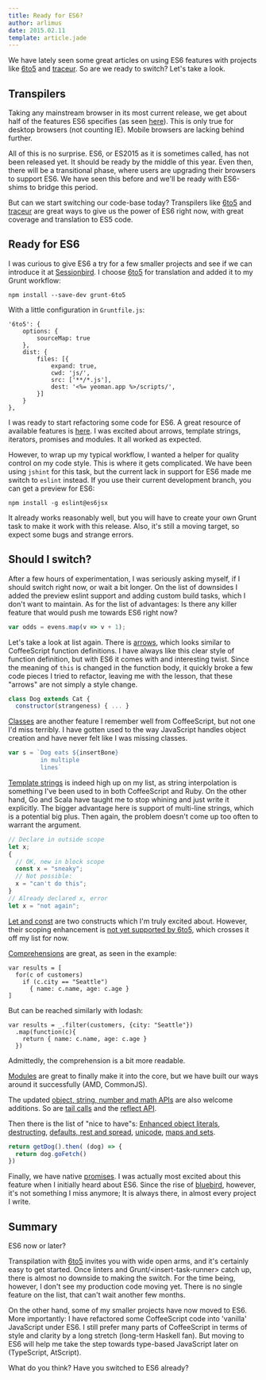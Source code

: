 ```yaml
---
title: Ready for ES6?
author: arlimus
date: 2015.02.11
template: article.jade
---
```


We have lately seen some great articles on using ES6 features with projects like [6to5](https://6to5.org) and [traceur](https://github.com/google/traceur-compiler). So are we ready to switch? Let's take a look.

<span class="more"></span>

## Transpilers

Taking any mainstream browser in its most current release, we get about half of the features ES6 specifies (as seen [here](http://kangax.github.io/compat-table/es6/)). This is only true for desktop browsers (not counting IE). Mobile browsers are lacking behind further.

All of this is no surprise. ES6, or ES2015 as it is sometimes called, has not been released yet. It should be ready by the middle of this year. Even then, there will be a transitional phase, where users are upgrading their browsers to support ES6. We have seen this before and we'll be ready with ES6-shims to bridge this period.

But can we start switching our code-base today? Transpilers like [6to5](https://6to5.org) and [traceur](https://github.com/google/traceur-compiler) are great ways to give us the power of ES6 right now, with great coverage and translation to ES5 code.

## Ready for ES6

I was curious to give ES6 a try for a few smaller projects and see if we can introduce it at [Sessionbird](https://sessionbird.com). I choose [6to5](https://6to5.org) for translation and added it to my Grunt workflow:

    npm install --save-dev grunt-6to5

With a little configuration in `Gruntfile.js`:

    '6to5': {
        options: {
            sourceMap: true
        },
        dist: {
            files: [{
                expand: true,
                cwd: 'js/',
                src: ['**/*.js'],
                dest: '<%= yeoman.app %>/scripts/',
            }]
        }
    },

I was ready to start refactoring some code for ES6. A great resource of available features is [here](https://6to5.org/docs/learn-es6/). I was excited about arrows, template strings, iterators, promises and modules. It all worked as expected.

However, to wrap up my typical workflow, I wanted a helper for quality control on my code style. This is where it gets complicated. We have been using `jshint` for this task, but the current lack in support for ES6 made me switch to `eslint` instead. If you use their current development branch, you can get a preview for ES6:

    npm install -g eslint@es6jsx

It already works reasonably well, but you will have to create your own Grunt task to make it work with this release. Also, it's still a moving target, so expect some bugs and strange errors.

## Should I switch?

After a few hours of experimentation, I was seriously asking myself, if I should switch right now, or wait a bit longer. On the list of downsides I added the preview eslint support and adding custom build tasks, which I don't want to maintain. As for the list of advantages: Is there any killer feature that would push me towards ES6 right now?

```javascript
var odds = evens.map(v => v + 1);
```

Let's take a look at list again. There is [arrows](https://6to5.org/docs/learn-es6/#arrows), which looks similar to CoffeeScript function definitions. I have always like this clear style of function definition, but with ES6 it comes with and interesting twist. Since the meaning of `this` is changed in the function body, it quickly broke a few code pieces I tried to refactor, leaving me with the lesson, that these "arrows" are not simply a style change.

```javascript
class Dog extends Cat {
  constructor(strangeness) { ... }
```

[Classes](https://6to5.org/docs/learn-es6/#classes) are another feature I remember well from CoffeeScript, but not one I'd miss terribly. I have gotten used to the way JavaScript handles object creation and have never felt like I was missing classes. 

```javascript
var s = `Dog eats ${insertBone}
         in multiple
         lines`
```

[Template strings](https://6to5.org/docs/learn-es6/#template-strings) is indeed high up on my list, as string interpolation is something I've been used to in both CoffeeScript and Ruby. On the other hand, Go and Scala have taught me to stop whining and just write it explicitly. The bigger advantage here is support of multi-line strings, which is a potential big plus. Then again, the problem doesn't come up too often to warrant the argument.

```javascript
// Declare in outside scope
let x;
{
  // OK, new in block scope
  const x = "sneaky";
  // Not possible:
  x = "can't do this";
}
// Already declared x, error
let x = "not again";
```

[Let and const](https://6to5.org/docs/learn-es6/#let-const) are two constructs which I'm truly excited about. However, their scoping enhancement is [not yet supported by 6to5](http://es6rocks.com/2015/01/temporal-dead-zone-tdz-demystified/), which crosses it off my list for now.

[Comprehensions](https://6to5.org/docs/learn-es6/#comprehensions) are great, as seen in the example:

    var results = [
      for(c of customers)
        if (c.city == "Seattle")
          { name: c.name, age: c.age }
    ]

But can be reached similarly with lodash:

    var results = _.filter(customers, {city: "Seattle"})
      .map(function(c){
        return { name: c.name, age: c.age }
      })

Admittedly, the comprehension is a bit more readable.

[Modules](https://6to5.org/docs/learn-es6/#modules) are great to finally make it into the core, but we have built our ways around it successfully (AMD, CommonJS).

The updated [object, string, number and math APIs](https://6to5.org/docs/learn-es6/#math-number-string-object-apis) are also welcome additions. So are [tail calls](https://6to5.org/docs/learn-es6/#tail-calls) and the [reflect API](https://6to5.org/docs/learn-es6/#reflect-api).

Then there is the list of "nice to have"s: [Enhanced object literals](https://6to5.org/docs/learn-es6/#enhanced-object-literals), [destructing](https://6to5.org/docs/learn-es6/#destructuring), [defaults, rest and spread](https://6to5.org/docs/learn-es6/#default-rest-spread), [unicode](https://6to5.org/docs/learn-es6/#unicode), [maps and sets](https://6to5.org/docs/learn-es6/#map-set-weak-map-weak-set).

```javascript
return getDog().then( (dog) => {
  return dog.goFetch()
})
```

Finally, we have native [promises](https://6to5.org/docs/learn-es6/#promises). I was actually most excited about this feature when I initially heard about ES6. Since the rise of [bluebird](https://6to5.org/docs/learn-es6/#promises), however, it's not something I miss anymore; It is always there, in almost every project I write.

## Summary

ES6 now or later?

Transpilation with [6to5](https://6to5.org) invites you with wide open arms, and it's certainly easy to get started. Once linters and Grunt/&lt;insert-task-runner&gt; catch up, there is almost no downside to making the switch. For the time being, however, I don't see my production code moving yet. There is no single feature on the list, that can't wait another few months.

On the other hand, some of my smaller projects have now moved to ES6. More importantly: I have refactored some CoffeeScript code into 'vanilla' JavaScript under ES6. I still prefer many parts of CoffeeScript in terms of style and clarity by a long stretch (long-term Haskell fan). But moving to ES6 will help me take the step towards type-based JavaScript later on (TypeScript, AtScript).

What do you think? Have you switched to ES6 already?
